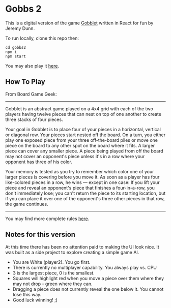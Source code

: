 # Gobbs 2

This is a digital version of the game [Gobblet](https://en.wikipedia.org/wiki/Gobblet) written in React for fun by Jeremy Dunn.

To run locally, clone this repo then:

```
cd gobbs2
npm i
npm start
```

You may also play it [here](https://fractallian.github.io/).

## How To Play

From Board Game Geek:

---

Gobblet is an abstract game played on a 4x4 grid with each of the two players having twelve pieces that can nest on top of one another to create three stacks of four pieces.

Your goal in Gobblet is to place four of your pieces in a horizontal, vertical or diagonal row. Your pieces start nested off the board. On a turn, you either play one exposed piece from your three off-the-board piles or move one piece on the board to any other spot on the board where it fits. A larger piece can cover any smaller piece. A piece being played from off the board may not cover an opponent's piece unless it's in a row where your opponent has three of his color.

Your memory is tested as you try to remember which color one of your larger pieces is covering before you move it. As soon as a player has four like-colored pieces in a row, he wins — except in one case: If you lift your piece and reveal an opponent's piece that finishes a four-in-a-row, you don't immediately lose; you can't return the piece to its starting location, but if you can place it over one of the opponent's three other pieces in that row, the game continues.

---

You may find more complete rules [here](https://www.boardspace.net/gobblet/english/gobblet_rules.pdf).

## Notes for this version

At this time there has been no attention paid to making the UI look nice. It was built as a side project to explore creating a simple game AI.

- You are White (player2). You go first.
- There is currently no multiplayer capability. You always play vs. CPU
- 3 is the largest piece, 0 is the smallest.
- Squares will highlight red when you move a piece over them where they may not drop - green where they can.
- Dragging a piece does not currently reveal the one below it. You cannot lose this way.
- Good luck winning! ;)
